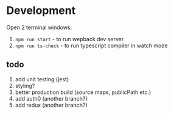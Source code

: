 # Development

Open 2 terminal windows:
1. `npm run start` - to run wepback dev server
2. `npm run ts-check` - to run typescript compiler in watch mode


## todo

1. add unit testing (jest)
2. styling? 
3. better production build (source maps, publicPath etc.)
4. add auth0 (another branch?)
5. add redux (another branch?)
